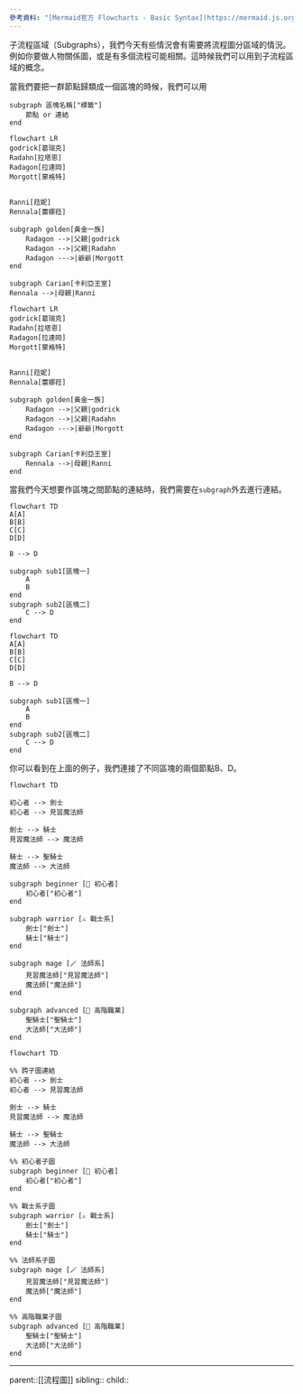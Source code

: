 ```yaml
---
參考資料: "[Mermaid官方 Flowcharts - Basic Syntax](https://mermaid.js.org/syntax/flowchart.html#tagged-process-tagged-rectangle)"
---
```

子流程區域（Subgraphs），我們今天有些情況會有需要將流程圖分區域的情況。例如你要做人物關係圖，或是有多個流程可能相關。這時候我們可以用到子流程區域的概念。

當我們要把一群節點歸類成一個區塊的時候，我們可以用
```Mermaid
subgraph 區塊名稱["標籤"]
	節點 or 連結
end
```

```Mermaid
flowchart LR
godrick[葛瑞克]
Radahn[拉塔恩]
Radagon[拉達岡]
Morgott[蒙格特]

  
Ranni[菈妮]
Rennala[蕾娜菈]

subgraph golden[黃金一族]
	Radagon -->|父親|godrick
	Radagon -->|父親|Radahn
	Radagon --->|爺爺|Morgott
end

subgraph Carian[卡利亞王室]
Rennala -->|母親|Ranni
```
```mermaid
flowchart LR
godrick[葛瑞克]
Radahn[拉塔恩]
Radagon[拉達岡]
Morgott[蒙格特]

  
Ranni[菈妮]
Rennala[蕾娜菈]

subgraph golden[黃金一族]
	Radagon -->|父親|godrick
	Radagon -->|父親|Radahn
	Radagon --->|爺爺|Morgott
end

subgraph Carian[卡利亞王室]
	Rennala -->|母親|Ranni
end
```
當我們今天想要作區塊之間節點的連結時，我們需要在`subgraph`外去進行連結。
```Mermaid
flowchart TD
A[A]
B[B]
C[C]
D[D]

B --> D

subgraph sub1[區塊一]
	A
	B
end
subgraph sub2[區塊二]
	C --> D
end
```
```mermaid
flowchart TD
A[A]
B[B]
C[C]
D[D]

B --> D

subgraph sub1[區塊一]
	A
	B
end
subgraph sub2[區塊二]
	C --> D
end
```
你可以看到在上面的例子，我們連接了不同區塊的兩個節點B、D。

```Mermaid
flowchart TD

初心者 --> 劍士
初心者 --> 見習魔法師

劍士 --> 騎士
見習魔法師 --> 魔法師

騎士 --> 聖騎士
魔法師 --> 大法師

subgraph beginner [👶 初心者]
    初心者["初心者"]
end

subgraph warrior [⚔️ 戰士系]
    劍士["劍士"]
    騎士["騎士"]
end

subgraph mage [🪄 法師系]
    見習魔法師["見習魔法師"]
    魔法師["魔法師"]
end

subgraph advanced [🌟 高階職業]
    聖騎士["聖騎士"]
    大法師["大法師"]
end
```
```mermaid
flowchart TD

%% 跨子圖連結
初心者 --> 劍士
初心者 --> 見習魔法師

劍士 --> 騎士
見習魔法師 --> 魔法師

騎士 --> 聖騎士
魔法師 --> 大法師

%% 初心者子圖
subgraph beginner [👶 初心者]
    初心者["初心者"]
end

%% 戰士系子圖
subgraph warrior [⚔️ 戰士系]
    劍士["劍士"]
    騎士["騎士"]
end

%% 法師系子圖
subgraph mage [🪄 法師系]
    見習魔法師["見習魔法師"]
    魔法師["魔法師"]
end

%% 高階職業子圖
subgraph advanced [🌟 高階職業]
    聖騎士["聖騎士"]
    大法師["大法師"]
end
```
- - -
parent::[[流程圖]]
sibling::
child::